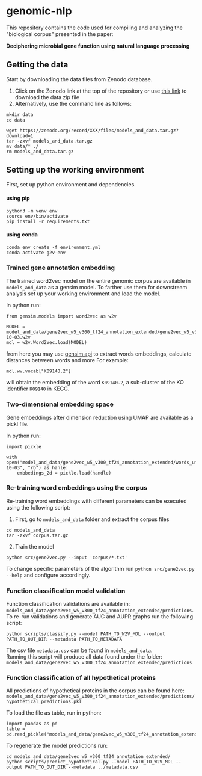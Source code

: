 # genomic-nlp

This repository contains the code used for compiling and analyzing the "biological corpus" presented in the paper:

**Deciphering microbial gene function using natural language processing**



## Getting the data
Start by downloading the data files from Zenodo database.

1. Click on the Zenodo link at the top of the repository or use [this link](https://www.Zenodo.org) to download the data zip file
2. Alternatively, use the command line as follows: 
```
mkdir data
cd data

wget https://zenodo.org/record/XXX/files/models_and_data.tar.gz?download=1
tar -zxvf models_and_data.tar.gz
mv data/* ./
rm models_and_data.tar.gz
```

## Setting up the working environment
First, set up python environment and dependencies. 
#### using pip
```
python3 -m venv env
source env/bin/activate
pip install -r requirements.txt
```
#### using conda
```
conda env create -f environment.yml
conda activate g2v-env
```

### Trained gene annotation embedding
The trained word2vec model on the entire genomic corpus are available in `models_and_data` as a gensim model.
To farther use them for downstream analysis set up your working environment and load the model.

In python run:
```
from gensim.models import word2vec as w2v

MODEL = model_and_data/gene2vec_w5_v300_tf24_annotation_extended/gene2vec_w5_v300_tf24_annotation_extended_2021-10-03.w2v
mdl = w2v.Word2Vec.load(MODEL)
```

from here you may use [gensim api](https://radimrehurek.com/gensim/models/word2vec.html) to extract words embeddings, calculate distances between words and more 
For example:
```
mdl.wv.vocab["K09140.2"]
```
will obtain the embedding of the word `K09140.2`, a sub-cluster of the KO identifier `K09140` in KEGG.

### Two-dimensional embedding space
Gene embeddings after dimension reduction using UMAP are available as a pickl file.

In python run:
```
import pickle

with open("model_and_data/gene2vec_w5_v300_tf24_annotation_extended/words_umap_2021-10-03", "rb") as hanle:
    embbedings_2d = pickle.load(handle)
```

###  Re-training word embeddings using the corpus
Re-training word embeddings with different parameters can be executed using the following script:
1. First, go to `models_and_data` folder and extract the corpus files
```
cd models_and_data 
tar -zxvf corpus.tar.gz
```
2. Train the model
```
python src/gene2vec.py --input 'corpus/*.txt'
```
To change specific parameters of the algorithm run
`python src/gene2vec.py --help` and configure accordingly. 

### Function classification model validation
Function classification validations are available in:
`models_and_data/gene2vec_w5_v300_tf24_annotation_extended/predictions`.   
To re-run validations and generate AUC and AUPR graphs run the following script:
```
python scripts/classify.py --model PATH_TO_W2V_MDL --output PATH_TO_OUT_DIR --metadata PATH_TO_METADATA
```
The csv file `metadata.csv` can be found in `models_and_data`.  
Running this script will produce all data found under the folder:  
`models_and_data/gene2vec_w5_v300_tf24_annotation_extended/predictions`

### Function classification of all hypothetical proteins
All predictions of hypothetical proteins in the corpus can be found here:
`models_and_data/gene2vec_w5_v300_tf24_annotation_extended/predictions/hypothetical_predictions.pkl`

To load the file as table, run in python:
```
import pandas as pd
table = pd.read_pickle("models_and_data/gene2vec_w5_v300_tf24_annotation_extended/predictions/hypothetical_predictions.pkl")
```
To regenerate the model predictions run:
```
cd models_and_data/gene2vec_w5_v300_tf24_annotation_extended/
python scripts/predict_hypothetical.py --model PATH_TO_W2V_MDL --output PATH_TO_OUT_DIR --metadata ../metadata.csv
```




